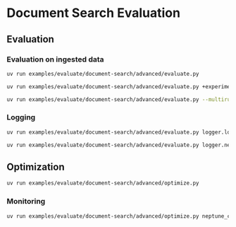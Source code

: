 # Document Search Evaluation

## Evaluation

### Evaluation on ingested data

```sh
uv run examples/evaluate/document-search/advanced/evaluate.py
```

```sh
uv run examples/evaluate/document-search/advanced/evaluate.py +experiments=chunking-250
```

```sh
uv run examples/evaluate/document-search/advanced/evaluate.py --multirun +experiments=chunking-250,chunking-500,chunking-1000
```

### Logging

```sh
uv run examples/evaluate/document-search/advanced/evaluate.py logger.local=True
```

```sh
uv run examples/evaluate/document-search/advanced/evaluate.py logger.neptune=True
```

## Optimization

```sh
uv run examples/evaluate/document-search/advanced/optimize.py
```

### Monitoring

```sh
uv run examples/evaluate/document-search/advanced/optimize.py neptune_callback=True
```
